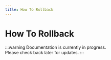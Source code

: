 ```yaml
---
title: How To Rollback
---
```


# How To Rollback

:::warning
Documentation is currently in progress. <br />
Please check back later for updates.
:::
